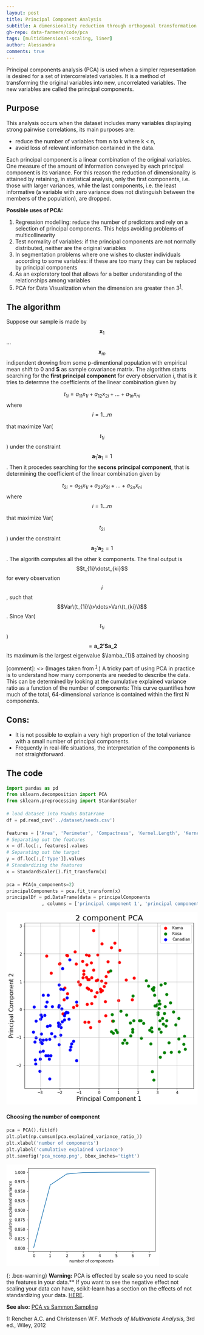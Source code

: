 ```yaml
---
layout: post
title: Principal Component Analysis
subtitle: A dimensionality reduction through orthogonal transformation 	 
gh-repo: data-farmers/code/pca
tags: [multidimensional-scaling, liner]
author: Alessandra
comments: true
---
```


Principal components analysis (PCA) is used when a simpler representation is desired
for a set of intercorrelated variables. It is a method of transforming the original
variables into new, uncorrelated variables. The new variables are called the
principal components.

## Purpose
This analysis occurs when the dataset includes many variables displaying strong pairwise correlations, its main purposes are:
* reduce the number of variables from n to k where k < n,
* avoid loss of relevant information contained in the data.

Each principal component is a linear combination of the original variables. One measure of the amount of information conveyed by each principal component is its variance. For this reason the reduction of dimensionality is attained by retaining, in statistical analysis,
only the first components, i.e. those with larger variances, while the last components, i.e. the least informative (a variable with zero variance does not distinguish between the members of the population), are dropped. 

**Possible uses of PCA:**
1. Regression modelling: reduce the number of predictors and rely on a selection of principal components. This helps avoiding problems of multicollinearity
2.  Test normality of variables: if the principal components are not normally distributed, neither are the original variables
3.  In segmentation problems where one wishes to cluster individuals according to some variables: if these are too many they can be replaced by principal components
4.  As an exploratory tool that allows for a better understanding of the relationships among variables 
5. PCA for Data Visualization when the dimension are greater then 3<sup>[1](#myfootnote1)</sup>.

## The algorithm
Suppose our sample is made by $$\textbf{x}_{1}$$ ... $$\textbf{x}_{m}$$ indipendent drowing from some p-dimentional population with empirical mean shift to 0 and $\textbf{S}$ as sample covariance matrix.
The algorithm starts searching for the **first principal component** for every observation $i$, that is it tries to determne the coefficients of the linear combination given by

$$t_{1i}=a_{11}x_{1i}+a_{12}x_{2i}+\dots+a_{1n}x_{ni}$$ where $$i = 1 \dots m$$

that maximize Var($$t_{1i}$$) under the constraint $$\textbf{a}_{1}'\textbf{a}_{1}=1$$.
Then it procedes searching for the **secons principal component**, that is determining the coefficient of the linear combination given by

$$t_{2i}=a_{21}x_{1i}+a_{22}x_{2i}+\dots+a_{2n}x_{ni}$$ where $$i = 1 \dots m$$


that maximize Var($$t_{2i}$$) under the constraint $$\textbf{a}_{2}'\textbf{a}_{2}=1$$.
The algorith computes all the other k components.
The final output is $$t_{1i}\dotst_{ki}$$ for every observation $$i$$, such that $$Var\(t_{1i}\)>\dots>Var\(t_{ki}\)$$.
Since Var($$t_{1i}$$) $$= \textbf{a_{2}'}\textbf{S}\textbf{a_{2}}$$ its maximum is the largest eigenvalue $\lamba_{1}$ attained by choosing 


[comment]: <> (Images taken from <sup>[1](#myfootnote1)</sup>.)
A tricky part of using PCA in practice is to understand how many components are needed to describe the data. 
This can be determined by looking at the cumulative explained variance ratio as a function of the number of components:
This curve quantifies how much of the total, 64-dimensional variance is contained within the first N
components. 


## Cons:
* It is not possible to explain a very high proportion of the total variance with a small number of principal components. 
* Frequently in real-life situations, the interpretation of the components is not straightforward.


## The code

```python
import pandas as pd
from sklearn.decomposition import PCA
from sklearn.preprocessing import StandardScaler

# load dataset into Pandas DataFrame
df = pd.read_csv('../dataset/seeds.csv')

features = ['Area', 'Perimeter', 'Compactness', 'Kernel.Length', 'Kernel.Width', 'Asymmetry.Coeff', 'Kernel.Groove']
# Separating out the features
x = df.loc[:, features].values
# Separating out the target
y = df.loc[:,['Type']].values
# Standardizing the features
x = StandardScaler().fit_transform(x)

pca = PCA(n_components=2)
principalComponents = pca.fit_transform(x)
principalDf = pd.DataFrame(data = principalComponents
             , columns = ['principal component 1', 'principal component 2'])
```
![pca_ex](../img/pca/pca_ex.png)

#### Choosing the number of component
```python
pca = PCA().fit(df)
plt.plot(np.cumsum(pca.explained_variance_ratio_))
plt.xlabel('number of components')
plt.ylabel('cumulative explained variance')
plt.savefig('pca_ncomp.png', bbox_inches='tight')
```
![pca_ncomp](../img/pca/pca_ncomp.png)

{: .box-warning}
**Warning:** PCA is effected by scale so you need to scale the features in your data.** If you want to see the negative effect not scaling your data can have, scikit-learn has a section on the effects of not standardizing your data. [HERE](https://scikit-learn.org/stable/auto_examples/preprocessing/plot_scaling_importance.html#sphx-glr-auto-examples-preprocessing-plot-scaling-importance-py).

**See also:** [PCA vs Sammon Sampling](http://hisee.sourceforge.net/Examples/Boquet.html)


<a name="myfootnote1">1</a>: Rencher A.C. and Christensen W.F. *Methods of Multivariate Analysis*, 3rd ed., Wiley, 2012


